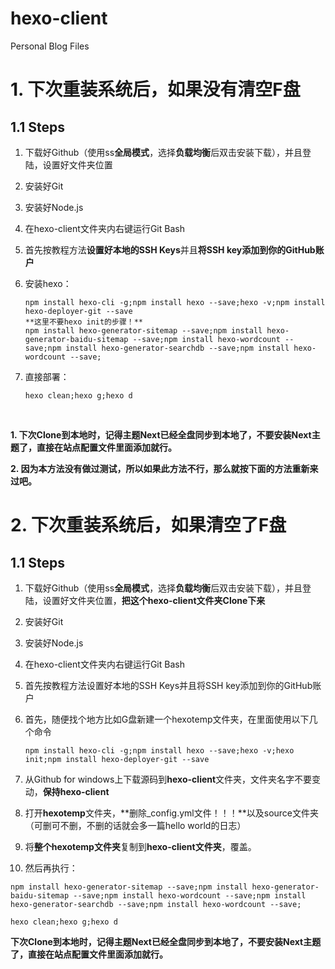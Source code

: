 # hexo-client
Personal Blog Files

# 1. 下次重装系统后，如果没有清空F盘

## 1.1 Steps

1. 下载好Github（使用ss**全局模式**，选择**负载均衡**后双击安装下载），并且登陆，设置好文件夹位置

2. 安装好Git

3. 安装好Node.js

4. 在hexo-client文件夹内右键运行Git Bash

5. 首先按教程方法**设置好本地的SSH Keys**并且**将SSH key添加到你的GitHub账户**

6. 安装hexo：

   ```
   npm install hexo-cli -g;npm install hexo --save;hexo -v;npm install hexo-deployer-git --save
   **这里不要hexo init的步骤！**
   npm install hexo-generator-sitemap --save;npm install hexo-generator-baidu-sitemap --save;npm install hexo-wordcount --save;npm install hexo-generator-searchdb --save;npm install hexo-wordcount --save;
   ```

7. 直接部署：

   ```
   hexo clean;hexo g;hexo d
   ```
   ​


**1. 下次Clone到本地时，记得主题Next已经全盘同步到本地了，不要安装Next主题了，直接在站点配置文件里面添加就行。**

**2. 因为本方法没有做过测试，所以如果此方法不行，那么就按下面的方法重新来过吧。**

# 2. 下次重装系统后，如果清空了F盘

## 1.1 Steps

1. 下载好Github（使用ss**全局模式**，选择**负载均衡**后双击安装下载），并且登陆，设置好文件夹位置，**把这个hexo-client文件夹Clone下来**

2. 安装好Git

3. 安装好Node.js

4. 在hexo-client文件夹内右键运行Git Bash

5. 首先按教程方法设置好本地的SSH Keys并且将SSH key添加到你的GitHub账户

6. 首先，随便找个地方比如G盘新建一个hexotemp文件夹，在里面使用以下几个命令

   ```
   npm install hexo-cli -g;npm install hexo --save;hexo -v;hexo init;npm install hexo-deployer-git --save
   ```

7. 从Github for windows上下载源码到**hexo-client**文件夹，文件夹名字不要变动，**保持hexo-client**

8. 打开**hexotemp**文件夹，**删除_config.yml文件！！！**以及source文件夹（可删可不删，不删的话就会多一篇hello world的日志）

9. 将**整个hexotemp文件夹**复制到**hexo-client文件夹**，覆盖。

10. 然后再执行：

  ```
  npm install hexo-generator-sitemap --save;npm install hexo-generator-baidu-sitemap --save;npm install hexo-wordcount --save;npm install hexo-generator-searchdb --save;npm install hexo-wordcount --save;

  hexo clean;hexo g;hexo d
  ```

   **下次Clone到本地时，记得主题Next已经全盘同步到本地了，不要安装Next主题了，直接在站点配置文件里面添加就行。**
